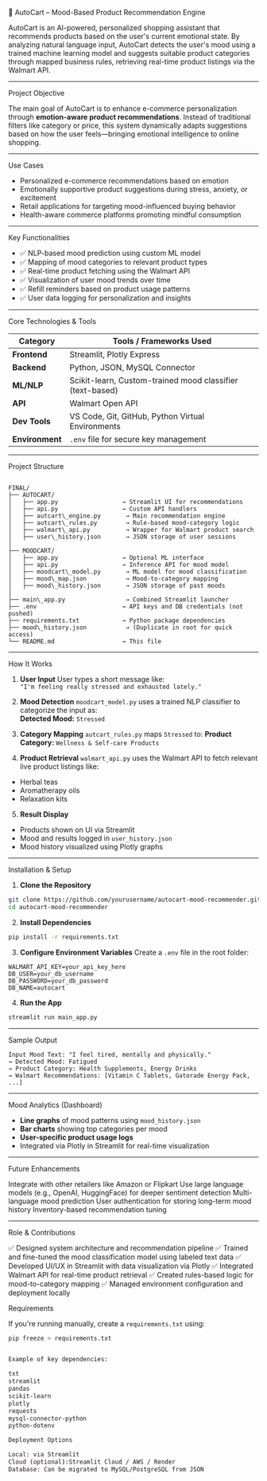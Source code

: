 🛒 AutoCart – Mood-Based Product Recommendation Engine

AutoCart is an AI-powered, personalized shopping assistant that recommends products based on the user's current emotional state. By analyzing natural language input, AutoCart detects the user's mood using a trained machine learning model and suggests suitable product categories through mapped business rules, retrieving real-time product listings via the Walmart API.

---

Project Objective

The main goal of AutoCart is to enhance e-commerce personalization through **emotion-aware product recommendations**. Instead of traditional filters like category or price, this system dynamically adapts suggestions based on how the user feels—bringing emotional intelligence to online shopping.

---

Use Cases

- Personalized e-commerce recommendations based on emotion
- Emotionally supportive product suggestions during stress, anxiety, or excitement
- Retail applications for targeting mood-influenced buying behavior
- Health-aware commerce platforms promoting mindful consumption

---

Key Functionalities

- ✅ NLP-based mood prediction using custom ML model
- ✅ Mapping of mood categories to relevant product types
- ✅ Real-time product fetching using the Walmart API
- ✅ Visualization of user mood trends over time
- ✅ Refill reminders based on product usage patterns
- ✅ User data logging for personalization and insights

---

Core Technologies & Tools

| Category        | Tools / Frameworks Used                                 |
|----------------|----------------------------------------------------------|
| **Frontend**    | Streamlit, Plotly Express                               |
| **Backend**     | Python, JSON, MySQL Connector                           |
| **ML/NLP**       | Scikit-learn, Custom-trained mood classifier (text-based) |
| **API**         | Walmart Open API                                        |
| **Dev Tools**   | VS Code, Git, GitHub, Python Virtual Environments       |
| **Environment** | `.env` file for secure key management                   |

---

Project Structure

```

FINAL/
├── AUTOCART/
│   ├── app.py                  → Streamlit UI for recommendations
│   ├── api.py                  → Custom API handlers
│   ├── autcart\_engine.py       → Main recommendation engine
│   ├── autcart\_rules.py        → Rule-based mood-category logic
│   ├── walmart\_api.py          → Wrapper for Walmart product search
│   ├── user\_history.json       → JSON storage of user sessions
│
├── MOODCART/
│   ├── app.py                  → Optional ML interface
│   ├── api.py                  → Inference API for mood model
│   ├── moodcart\_model.py       → ML model for mood classification
│   ├── mood\_map.json           → Mood-to-category mapping
│   ├── mood\_history.json       → JSON storage of past moods
│
├── main\_app.py                 → Combined Streamlit launcher
├── .env                        → API keys and DB credentials (not pushed)
├── requirements.txt            → Python package dependencies
├── mood\_history.json           → (Duplicate in root for quick access)
└── README.md                   → This file

````

---

How It Works

1. **User Input**
User types a short message like:  
`"I'm feeling really stressed and exhausted lately."`

2. **Mood Detection**
`moodcart_model.py` uses a trained NLP classifier to categorize the input as:  
**Detected Mood:** `Stressed`

3. **Category Mapping**
`autcart_rules.py` maps `Stressed` to:
**Product Category:** `Wellness & Self-care Products`

4. **Product Retrieval**
`walmart_api.py` uses the Walmart API to fetch relevant live product listings like:
- Herbal teas  
- Aromatherapy oils  
- Relaxation kits  

5. **Result Display**
- Products shown on UI via Streamlit
- Mood and results logged in `user_history.json`
- Mood history visualized using Plotly graphs

---

Installation & Setup

1. **Clone the Repository**
```bash
git clone https://github.com/yourusername/autocart-mood-recommender.git
cd autocart-mood-recommender
````

2. **Install Dependencies**

```bash
pip install -r requirements.txt
```

3. **Configure Environment Variables**
   Create a `.env` file in the root folder:

```
WALMART_API_KEY=your_api_key_here
DB_USER=your_db_username
DB_PASSWORD=your_db_password
DB_NAME=autocart
```

4. **Run the App**

```bash
streamlit run main_app.py
```

---

Sample Output

```
Input Mood Text: "I feel tired, mentally and physically."
→ Detected Mood: Fatigued
→ Product Category: Health Supplements, Energy Drinks
→ Walmart Recommendations: [Vitamin C Tablets, Gatorade Energy Pack, ...]
```

---

Mood Analytics (Dashboard)

* **Line graphs** of mood patterns using `mood_history.json`
* **Bar charts** showing top categories per mood
* **User-specific product usage logs**
* Integrated via Plotly in Streamlit for real-time visualization

---

Future Enhancements

Integrate with other retailers like Amazon or Flipkart
Use large language models (e.g., OpenAI, HuggingFace) for deeper sentiment detection
Multi-language mood prediction
User authentication for storing long-term mood history
Inventory-based recommendation tuning

---

 Role & Contributions

 ✅ Designed system architecture and recommendation pipeline
 ✅ Trained and fine-tuned the mood classification model using labeled text data
 ✅ Developed UI/UX in Streamlit with data visualization via Plotly
 ✅ Integrated Walmart API for real-time product retrieval
 ✅ Created rules-based logic for mood-to-category mapping
 ✅ Managed environment configuration and deployment locally



Requirements

If you're running manually, create a `requirements.txt` using:

```bash
pip freeze > requirements.txt


Example of key dependencies:

txt
streamlit
pandas
scikit-learn
plotly
requests
mysql-connector-python
python-dotenv

Deployment Options

Local: via Streamlit
Cloud (optional):Streamlit Cloud / AWS / Render
Database: Can be migrated to MySQL/PostgreSQL from JSON
